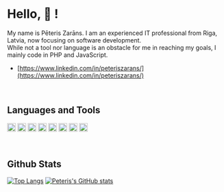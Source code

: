# Hello, 👋 !

My name is Pēteris Zarāns. I am an experienced IT professional from Riga, Latvia, now focusing on software development.<br/>
While not a tool nor language is an obstacle for me in reaching my goals, I mainly code in PHP and JavaScript.<br/>


- [https://www.linkedin.com/in/peteriszarans/](https://www.linkedin.com/in/peteriszarans/)

<br/>

## Languages and Tools
<a href="https://www.php.net" target="_blank"><code><img height="20" alt="php" src="https://github.com/user-attachments/assets/493f2cdd-9576-498b-a8e3-692143c32225"></code></a>
<a href="https://developer.mozilla.org/en-US/docs/Web/JavaScript" target="_blank"><code><img height="20" alt="javascript" src="https://github.com/user-attachments/assets/e4a3975d-b85b-464c-ac68-c21811258af0"></code></a>
<a href="https://www.typescriptlang.org/" target="_blank"><code><img height="20" alt="typescript" src="https://github.com/user-attachments/assets/a04c963e-68e3-4a0e-8c08-71975d6c9bc9"></code></a>
<a href="https://html.spec.whatwg.org/multipage/" target="_blank"><code><img height="20" alt="html" src="https://github.com/user-attachments/assets/6b600ec2-6abe-452b-8b87-bb77e076ea81"></code></a>
<a href="https://www.w3.org/Style/CSS/Overview.en.html" target="_blank"><code><img height="20" alt="css" src="https://github.com/user-attachments/assets/49674f58-c27d-4a8e-b14c-d940b46d3b0e"></code></a>
<a href="https://www.mysql.com/" target="_blank"><code><img height="20" alt="mysql" src="https://github.com/user-attachments/assets/b42594dd-ef6b-4b83-8b28-99ea09c330cd"></code></a>
<a href="https://laravel.com/" target="_blank"><code><img height="20" alt="laravel" src="https://github.com/user-attachments/assets/470d390e-0a3d-492a-8849-a12a70695dcd"></code></a>
<a href="https://postman.com" target="_blank"><code><img height="20" alt="postman" src="https://www.vectorlogo.zone/logos/getpostman/getpostman-icon.svg"></code></a>

<br/>

## Github Stats
[![Top Langs](https://github-readme-stats.vercel.app/api/top-langs/?username=piecidivi&hide_title=true&layout=compact)](https://github.com/anuraghazra/github-readme-stats)
[![Peteris's GitHub stats](https://github-readme-stats.vercel.app/api?username=piecidivi&hide_title=true&hide=stars,prs,issues,contribs)](https://github.com/anuraghazra/github-readme-stats)
